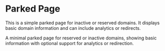 # Parked Page

This is a simple parked page for inactive or reserved domains. It displays basic domain information and can include analytics or redirects.

A minimal parked page for reserved or inactive domains, showing basic information with optional support for analytics or redirection.
